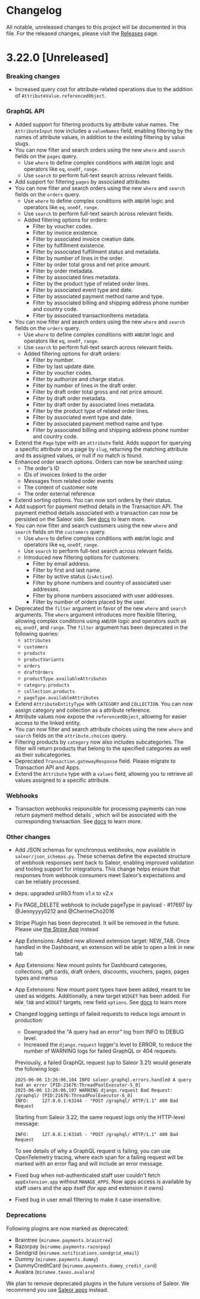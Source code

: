 # Changelog

All notable, unreleased changes to this project will be documented in this file. For the released changes, please visit the [Releases](https://github.com/saleor/saleor/releases) page.

# 3.22.0 [Unreleased]

### Breaking changes
- Increased query cost for attribute-related operations due to the addition of `AttributeValue.referencedObject`.

### GraphQL API

- Added support for filtering products by attribute value names. The `AttributeInput` now includes a `valueNames` field, enabling filtering by the names of attribute values, in addition to the existing filtering by value slugs.
- You can now filter and search orders using the new `where` and `search` fields on the `pages` query.
  - Use `where` to define complex conditions with `AND`/`OR` logic and operators like `eq`, `oneOf`, `range`.
  - Use `search` to perform full-text search across relevant fields.
- Add support for filtering `pages` by associated attributes
- You can now filter and search orders using the new `where` and `search` fields on the `orders` query.
  - Use `where` to define complex conditions with `AND`/`OR` logic and operators like `eq`, `oneOf`, `range`.
  - Use `search` to perform full-text search across relevant fields.
  - Added filtering options for orders:
    - Filter by voucher codes.
    - Filter by invoice existence.
    - Filter by associated invoice creation date.
    - Filter by fulfillment existence.
    - Filter by associated fulfillment status and metadata.
    - Filter by number of lines in the order.
    - Filter by order total gross and net price amount.
    - Filter by order metadata.
    - Filter by associated lines metadata.
    - Filter by the product type of related order lines.
    - Filter by associated event type and date.
    - Filter by associated payment method name and type.
    - Filter by associated billing and shipping address phone number and country code.
    - Filter by associated transactionItems metadata.
- You can now filter and search orders using the new `where` and `search` fields on the `orders` query.
  - Use `where` to define complex conditions with `AND`/`OR` logic and operators like `eq`, `oneOf`, `range`.
  - Use `search` to perform full-text search across relevant fields.
  - Added filtering options for draft orders:
    - Filter by number.
    - Filter by last update date.
    - Filter by voucher codes.
    - Filter by authorize and charge status.
    - Filter by number of lines in the draft order.
    - Filter by draft order total gross and net price amount.
    - Filter by draft order metadata.
    - Filter by draft order by associated lines metadata.
    - Filter by the product type of related order lines.
    - Filter by associated event type and date.
    - Filter by associated payment method name and type.
    - Filter by associated billing and shipping address phone number and country code.
- Extend the `Page` type with an `attribute` field. Adds support for querying a specific attribute on a page by `slug`, returning the matching attribute and its assigned values, or null if no match is found.
- Enhanced order search options. Orders can now be searched using:
  - The order's ID
  - IDs of invoices linked to the order
  - Messages from related order events
  - The content of customer note
  - The order external reference
- Extend sorting options. You can now sort orders by their status.
- Add support for payment method details in the Transaction API. The payment method details associated with a transaction can now be persisted on the Saleor side. See [docs](https://docs.saleor.io/developer/payments/transactions#via-transaction-mutations) to learn more.
- You can now filter and search customers using the new `where` and `search` fields on the `customers` query.
  - Use `where` to define complex conditions with `AND`/`OR` logic and operators like `eq`, `oneOf`, `range`.
  - Use `search` to perform full-text search across relevant fields.
  - Introduced new filtering options for customers:
    - Filter by email address.
    - Filter by first and last name.
    - Filter by active status (`isActive`).
    - Filter by phone numbers and country of associated user addresses.
    - Filter by phone numbers associated with user addresses.
    - Filter by number of orders placed by the user.
- Deprecated the `filter` argument in favor of the new `where` and `search` arguments.
  The `where` argument introduces more flexible filtering, allowing complex conditions using `AND`/`OR` logic and operators such as `eq`, `oneOf`, and `range`.
  The `filter` argument has been deprecated in the following queries:
  - `attributes`
  - `customers`
  - `products`
  - `productVariants`
  - `orders`
  - `draftOrders`
  - `productType.availableAttributes`
  - `category.products`
  - `collection.products`
  - `pageType.availableAttributes`
- Extend `AttributeEntityType` with `CATEGORY` and `COLLECTION`. You can now assign category and collection as a attribute reference.
- Attribute values now expose the `referencedObject`, allowing for easier access to the linked entity.
- You can now filter and search attribute choices using the new `where` and `search` fields on the `attribute.choices` query.
- Filtering products by `category` now also includes subcategories. The filter will return products that belong to the specified categories as well as their subcategories.
- Deprecated `Transaction.gatewayResponse` field. Please migrate to Transaction API and Apps.
- Extend the `Attribute` type with a `values` field, allowing you to retrieve all values assigned to a specific attribute.

### Webhooks
- Transaction webhooks responsible for processing payments can now return payment method details`, which will be associated with the corresponding transaction. See [docs](https://docs.saleor.io/developer/extending/webhooks/synchronous-events/transaction#response-4) to learn more.

### Other changes
- Add JSON schemas for synchronous webhooks, now available in `saleor/json_schemas.py`. These schemas define the expected structure of webhook responses sent back to Saleor, enabling improved validation and tooling support for integrations. This change helps ensure that responses from webhook consumers meet Saleor’s expectations and can be reliably processed.

- deps: upgraded urllib3 from v1.x to v2.x
- Fix PAGE_DELETE webhook to include pageType in payload - #17697 by @Jennyyyy0212 and @CherineCho2016
- Stripe Plugin has been deprecated. It will be removed in the future. Please use [the Stripe App](https://docs.saleor.io/developer/app-store/apps/stripe/overview) instead
- App Extensions: Added new allowed extension target: NEW_TAB. Once handled in the Dashboard, an extension will be able to open a link in new tab
- App Extensions: New mount points for Dashboard categories, collections, gift cards, draft orders, discounts, vouchers, pages, pages types and menus
- App Extensions: Now mount point types have been added, meant to be used as widgets. Additionally, a new target `WIDGET` has been added. For `NEW_TAB` and `WIDGET` targets, new field `options`. See [docs](https://docs.saleor.io/developer/extending/apps/extending-dashboard-with-apps) to learn more
- Changed logging settings of failed requests to reduce logs amount in production:

  - Downgraded the "A query had an error" log from INFO to DEBUG level.
  - Increased the `django.request` logger's level to ERROR, to reduce the number of WARNING logs for failed GraphQL or 404 requests.

  Previously, a failed GraphQL request (up to Saleor 3.21) would generate the following logs:

  ```
  2025-06-06 13:26:06,104 INFO saleor.graphql.errors.handled A query had an error [PID:21676:ThreadPoolExecutor-5_0]
  2025-06-06 13:26:06,107 WARNING django.request Bad Request: /graphql/ [PID:21676:ThreadPoolExecutor-6_0]
  INFO:     127.0.0.1:63244 - "POST /graphql/ HTTP/1.1" 400 Bad Request
  ```

  Starting from Saleor 3.22, the same request logs only the HTTP-level message:

  ```
  INFO:     127.0.0.1:63345 - "POST /graphql/ HTTP/1.1" 400 Bad Request
  ```

  To see details of why a GraphQL request is failing, you can use OpenTelemetry tracing, where each span for a failing request will be marked with an error flag and will include an error message.

- Fixed bug when not-authenticated staff user couldn't fetch `appExtension.app` without `MANAGE_APPS`. Now apps access is available by staff users and the app itself (for app and extension it owns)

- Fixed bug in user email filtering to make it case-insensitive.

### Deprecations

Following plugins are now marked as deprecated:

- Braintree (`mirumee.payments.braintree`)
- Razorpay (`mirumme.payments.razorpay`)
- Sendgrid (`mirumee.notifications.sendgrid_email`)
- Dummy (`mirumee.payments.dummy`)
- DummyCreditCard (`mirumee.payments.dummy_credit_card`)
- Avalara (`mirumee.taxes.avalara`)

We plan to remove deprecated plugins in the future versions of Saleor. We recommend you use [Saleor apps](https://apps.saleor.io/) instead.
